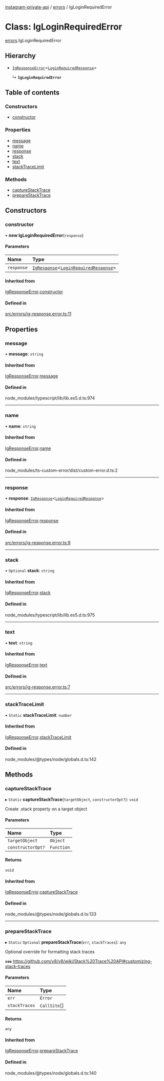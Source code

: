 [instagram-private-api](../../README.md) / [errors](../../modules/errors.md) / IgLoginRequiredError

# Class: IgLoginRequiredError

[errors](../../modules/errors.md).IgLoginRequiredError

## Hierarchy

- [`IgResponseError`](IgResponseError.md)<[`LoginRequiredResponse`](../../interfaces/responses/LoginRequiredResponse.md)\>

  ↳ **`IgLoginRequiredError`**

## Table of contents

### Constructors

- [constructor](IgLoginRequiredError.md#constructor)

### Properties

- [message](IgLoginRequiredError.md#message)
- [name](IgLoginRequiredError.md#name)
- [response](IgLoginRequiredError.md#response)
- [stack](IgLoginRequiredError.md#stack)
- [text](IgLoginRequiredError.md#text)
- [stackTraceLimit](IgLoginRequiredError.md#stacktracelimit)

### Methods

- [captureStackTrace](IgLoginRequiredError.md#capturestacktrace)
- [prepareStackTrace](IgLoginRequiredError.md#preparestacktrace)

## Constructors

### constructor

• **new IgLoginRequiredError**(`response`)

#### Parameters

| Name | Type |
| :------ | :------ |
| `response` | [`IgResponse`](../../modules/types.md#igresponse)<[`LoginRequiredResponse`](../../interfaces/responses/LoginRequiredResponse.md)\> |

#### Inherited from

[IgResponseError](IgResponseError.md).[constructor](IgResponseError.md#constructor)

#### Defined in

[src/errors/ig-response.error.ts:11](https://github.com/Nerixyz/instagram-private-api/blob/b3351b9/src/errors/ig-response.error.ts#L11)

## Properties

### message

• **message**: `string`

#### Inherited from

[IgResponseError](IgResponseError.md).[message](IgResponseError.md#message)

#### Defined in

node_modules/typescript/lib/lib.es5.d.ts:974

___

### name

• **name**: `string`

#### Inherited from

[IgResponseError](IgResponseError.md).[name](IgResponseError.md#name)

#### Defined in

node_modules/ts-custom-error/dist/custom-error.d.ts:2

___

### response

• **response**: [`IgResponse`](../../modules/types.md#igresponse)<[`LoginRequiredResponse`](../../interfaces/responses/LoginRequiredResponse.md)\>

#### Inherited from

[IgResponseError](IgResponseError.md).[response](IgResponseError.md#response)

#### Defined in

[src/errors/ig-response.error.ts:9](https://github.com/Nerixyz/instagram-private-api/blob/b3351b9/src/errors/ig-response.error.ts#L9)

___

### stack

• `Optional` **stack**: `string`

#### Inherited from

[IgResponseError](IgResponseError.md).[stack](IgResponseError.md#stack)

#### Defined in

node_modules/typescript/lib/lib.es5.d.ts:975

___

### text

• **text**: `string`

#### Inherited from

[IgResponseError](IgResponseError.md).[text](IgResponseError.md#text)

#### Defined in

[src/errors/ig-response.error.ts:7](https://github.com/Nerixyz/instagram-private-api/blob/b3351b9/src/errors/ig-response.error.ts#L7)

___

### stackTraceLimit

▪ `Static` **stackTraceLimit**: `number`

#### Inherited from

[IgResponseError](IgResponseError.md).[stackTraceLimit](IgResponseError.md#stacktracelimit)

#### Defined in

node_modules/@types/node/globals.d.ts:142

## Methods

### captureStackTrace

▸ `Static` **captureStackTrace**(`targetObject`, `constructorOpt?`): `void`

Create .stack property on a target object

#### Parameters

| Name | Type |
| :------ | :------ |
| `targetObject` | `Object` |
| `constructorOpt?` | `Function` |

#### Returns

`void`

#### Inherited from

[IgResponseError](IgResponseError.md).[captureStackTrace](IgResponseError.md#capturestacktrace)

#### Defined in

node_modules/@types/node/globals.d.ts:133

___

### prepareStackTrace

▸ `Static` `Optional` **prepareStackTrace**(`err`, `stackTraces`): `any`

Optional override for formatting stack traces

**`see`** https://github.com/v8/v8/wiki/Stack%20Trace%20API#customizing-stack-traces

#### Parameters

| Name | Type |
| :------ | :------ |
| `err` | `Error` |
| `stackTraces` | `CallSite`[] |

#### Returns

`any`

#### Inherited from

[IgResponseError](IgResponseError.md).[prepareStackTrace](IgResponseError.md#preparestacktrace)

#### Defined in

node_modules/@types/node/globals.d.ts:140
